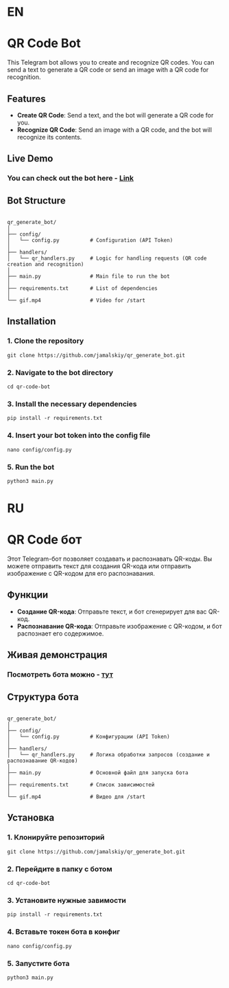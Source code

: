 # EN

# QR Code Bot

This Telegram bot allows you to create and recognize QR codes. You can send a text to generate a QR code or send an image with a QR code for recognition.

## Features

- **Create QR Code**: Send a text, and the bot will generate a QR code for you.
- **Recognize QR Code**: Send an image with a QR code, and the bot will recognize its contents.

## Live Demo

### You can check out the bot here - [Link](https://t.me/qr_generate_jamalskiy_bot)

## Bot Structure

<pre><code>
qr_generate_bot/
│
├── config/
│   └── config.py          # Configuration (API Token)
│
├── handlers/
│   └── qr_handlers.py     # Logic for handling requests (QR code creation and recognition)
│
├── main.py                # Main file to run the bot
│
├── requirements.txt       # List of dependencies
│
└── gif.mp4                # Video for /start
</code></pre>

## Installation

### 1. Clone the repository

<pre><code>git clone https://github.com/jamalskiy/qr_generate_bot.git</code></pre>

### 2. Navigate to the bot directory

<pre><code>cd qr-code-bot</code></pre>

### 3. Install the necessary dependencies

<pre><code>pip install -r requirements.txt</code></pre>

### 4. Insert your bot token into the config file

<pre><code>nano config/config.py</code></pre>

### 5. Run the bot

<pre><code>python3 main.py</code></pre>


# RU

# QR Code бот

Этот Telegram-бот позволяет создавать и распознавать QR-коды. Вы можете отправить текст для создания QR-кода или отправить изображение с QR-кодом для его распознавания.

## Функции

- **Создание QR-кода**: Отправьте текст, и бот сгенерирует для вас QR-код.
- **Распознавание QR-кода**: Отправьте изображение с QR-кодом, и бот распознает его содержимое.


## Живая демонстрация

### Посмотреть бота можно - [тут](https://t.me/qr_generate_jamalskiy_bot)

## Структура бота

<pre><code>
qr_generate_bot/
│
├── config/
│   └── config.py          # Конфигурации (API Token)
│
├── handlers/
│   └── qr_handlers.py     # Логика обработки запросов (создание и распознавание QR-кодов)
│
├── main.py                # Основной файл для запуска бота
│
├── requirements.txt       # Список зависимостей
│
└── gif.mp4                # Видео для /start
</code></pre>

## Установка

### 1. Клонируйте репозиторий

<pre><code>git clone https://github.com/jamalskiy/qr_generate_bot.git</code></pre>

### 2. Перейдите в папку с ботом

<pre><code>cd qr-code-bot</code></pre>

### 3. Установите нужные завимости

<pre><code>pip install -r requirements.txt</code></pre>

### 4. Вставьте токен бота в конфиг

<pre><code>nano config/config.py</code></pre>

### 5. Запустите бота

<pre><code>python3 main.py</code></pre>
